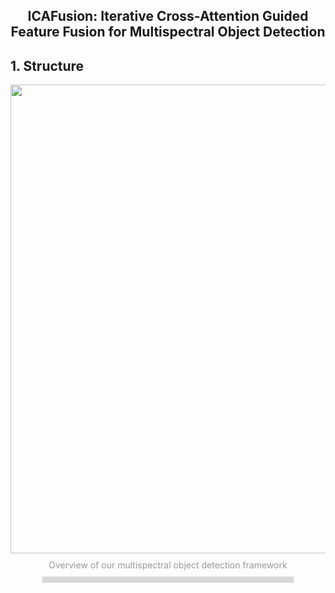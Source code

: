 ## <div align="center">ICAFusion: Iterative Cross-Attention Guided Feature Fusion for Multispectral Object Detection</div>

## 1. Structure
<div align="center">
  <img src="https://github.com/chanchanchan97/ICAFusion/assets/39607836/05a71809-0182-487d-9013-442497a996fd" width="750px">
  <div style="color:orange; border-bottom: 10px solid #d9d9d9; display: inline-block; color: #999; padding: 10px;"> Overview of our multispectral object detection framework</div>
</div>
